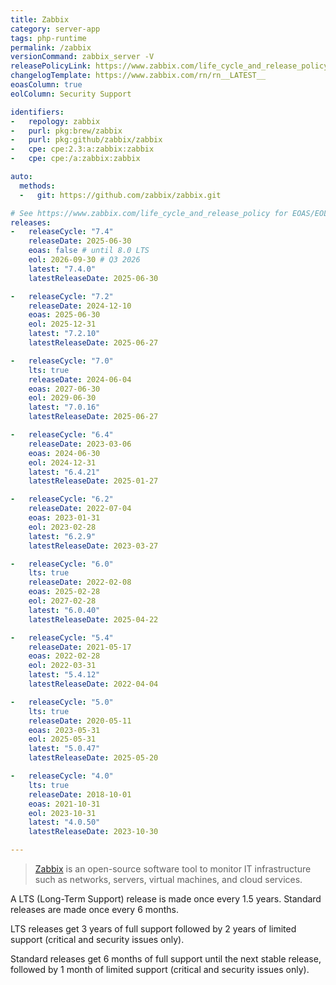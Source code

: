 ```yaml
---
title: Zabbix
category: server-app
tags: php-runtime
permalink: /zabbix
versionCommand: zabbix_server -V
releasePolicyLink: https://www.zabbix.com/life_cycle_and_release_policy
changelogTemplate: https://www.zabbix.com/rn/rn__LATEST__
eoasColumn: true
eolColumn: Security Support

identifiers:
-   repology: zabbix
-   purl: pkg:brew/zabbix
-   purl: pkg:github/zabbix/zabbix
-   cpe: cpe:2.3:a:zabbix:zabbix
-   cpe: cpe:/a:zabbix:zabbix

auto:
  methods:
  -   git: https://github.com/zabbix/zabbix.git

# See https://www.zabbix.com/life_cycle_and_release_policy for EOAS/EOL dates.
releases:
-   releaseCycle: "7.4"
    releaseDate: 2025-06-30
    eoas: false # until 8.0 LTS
    eol: 2026-09-30 # Q3 2026
    latest: "7.4.0"
    latestReleaseDate: 2025-06-30

-   releaseCycle: "7.2"
    releaseDate: 2024-12-10
    eoas: 2025-06-30
    eol: 2025-12-31
    latest: "7.2.10"
    latestReleaseDate: 2025-06-27

-   releaseCycle: "7.0"
    lts: true
    releaseDate: 2024-06-04
    eoas: 2027-06-30
    eol: 2029-06-30
    latest: "7.0.16"
    latestReleaseDate: 2025-06-27

-   releaseCycle: "6.4"
    releaseDate: 2023-03-06
    eoas: 2024-06-30
    eol: 2024-12-31
    latest: "6.4.21"
    latestReleaseDate: 2025-01-27

-   releaseCycle: "6.2"
    releaseDate: 2022-07-04
    eoas: 2023-01-31
    eol: 2023-02-28
    latest: "6.2.9"
    latestReleaseDate: 2023-03-27

-   releaseCycle: "6.0"
    lts: true
    releaseDate: 2022-02-08
    eoas: 2025-02-28
    eol: 2027-02-28
    latest: "6.0.40"
    latestReleaseDate: 2025-04-22

-   releaseCycle: "5.4"
    releaseDate: 2021-05-17
    eoas: 2022-02-28
    eol: 2022-03-31
    latest: "5.4.12"
    latestReleaseDate: 2022-04-04

-   releaseCycle: "5.0"
    lts: true
    releaseDate: 2020-05-11
    eoas: 2023-05-31
    eol: 2025-05-31
    latest: "5.0.47"
    latestReleaseDate: 2025-05-20

-   releaseCycle: "4.0"
    lts: true
    releaseDate: 2018-10-01
    eoas: 2021-10-31
    eol: 2023-10-31
    latest: "4.0.50"
    latestReleaseDate: 2023-10-30

---
```


> [Zabbix](https://www.zabbix.com/) is an open-source software tool to monitor IT infrastructure
> such as networks, servers, virtual machines, and cloud services.

A LTS (Long-Term Support) release is made once every 1.5 years. Standard releases are made once
every 6 months.

LTS releases get 3 years of full support followed by 2 years of limited support (critical and
security issues only).

Standard releases get 6 months of full support until the next stable release, followed by 1 month of
limited support (critical and security issues only).
